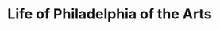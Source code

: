 ---
pid: ch543
title: Life of Philadelphia of the Arts
location_transcription: Philadelphia
coordinates: "[-75.164412270521, 39.952418198863]"
zipcode: '19140'
gen_neighborhood: North Philadelphia
neighborhood: Hunting Park
outside_phl: 
age: '73'
age_range: 70+
instagram: 
image_file_name: ch_543.jpg
proposal_transcription: I would like to see more colorful pictures depicting the diversity
  of people and their culture.
topic: Inclusivity
topic_summary: 0, 0
type: Other No Form
keywords_other: 
credit: Howard Jordan
image_labels: 
twitter: 
facebook: 
permalink: "/monuments/ch543/"
layout: item-page
---